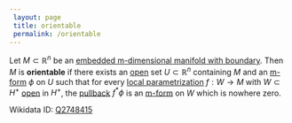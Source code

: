 ```yaml
---
 layout: page
 title: orientable
 permalink: /orientable
---
```

Let $M\subset\mathbb R^n$ be an [embedded m-dimensional manifold with boundary](https://defsmath.github.io/DefsMath/embedded_m-dimensional_manifold_with_boundary). Then $M$ is **orientable** if there exists an [open](https://defsmath.github.io/DefsMath/open) set $U \subset\mathbb R^n$ containing $M$ and an [m-form](https://defsmath.github.io/DefsMath/differential_k-form) $\phi$ on $U$ such that for every [local parametrization](https://defsmath.github.io/DefsMath/local_parametrization) $f:W\to M$ with $W \subset H^+$ [open](https://defsmath.github.io/DefsMath/open) in $H^+$, the [pullback](https://defsmath.github.io/DefsMath/pullback_along_a_diffeomorphism) $f^*\phi$ is an [m-form](https://defsmath.github.io/DefsMath/####################m-form) on $W$ which is nowhere zero.

Wikidata ID: [Q2748415](https://www.wikidata.org/wiki/Q2748415)